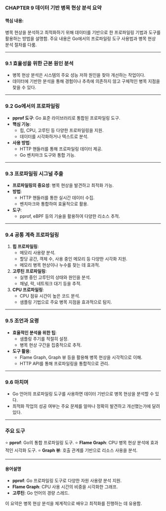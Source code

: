 ### **CHAPTER 9 데이터 기반 병목 현상 분석 요약**

#### 핵심 내용:

병목 현상을 분석하고 최적화하기 위해 데이터를 기반으로 한 프로파일링 기법과 도구를 활용하는 방법을 설명함. 주요 내용은 Go에서의 프로파일링 도구 사용법과 병목 현상 분석 절차를 다룸.

---

### **9.1 효율성을 위한 근본 원인 분석**

- 병목 현상 분석은 시스템의 주요 성능 저하 원인을 찾아 개선하는 작업이다.
- 데이터에 기반한 분석을 통해 경험이나 추측에 의존하지 않고 구체적인 병목 지점을 찾을 수 있다.

---

### **9.2 Go에서의 프로파일링**

- **pprof 도구**: Go 표준 라이브러리로 통합된 프로파일링 도구.
- **핵심 기능**:
    - 힙, CPU, 고루틴 등 다양한 프로파일링을 지원.
    - 데이터를 시각화하거나 텍스트로 분석.
- **사용 방법**:
    - HTTP 핸들러를 통해 프로파일링 데이터 제공.
    - Go 벤치마크 도구와 통합 가능.

---

### **9.3 프로파일링 시그널 추출**

- **프로파일링의 중요성**: 병목 현상을 발견하고 최적화 가능.
- **방법**:
    - HTTP 핸들러를 통한 실시간 데이터 수집.
    - 벤치마크와 통합하여 효율적으로 활용.
- **도구**:
    - pprof, eBPF 등의 기술을 활용하여 다양한 리소스 추적.

---

### **9.4 공통 계측 프로파일링**

1. **힙 프로파일링**:
    - 메모리 사용량 분석.
    - 할당 공간, 객체 수, 사용 중인 메모리 등 다양한 시각화 지원.
    - 메모리 병목 현상이나 누수를 찾는 데 효과적.
2. **고루틴 프로파일링**:
    - 실행 중인 고루틴의 상태와 원인을 분석.
    - 채널, 락, 네트워크 대기 등을 추적.
3. **CPU 프로파일링**:
    - CPU 점유 시간이 높은 코드 분석.
    - 샘플링 기법으로 주요 병목 지점을 효과적으로 탐지.

---

### **9.5 조언과 요령**

- **효율적인 분석을 위한 팁**:
    - 샘플링 주기를 적절히 설정.
    - 병목 현상 구간을 집중적으로 추적.
- **도구 활용**:
    - Flame Graph, Graph 뷰 등을 활용해 병목 현상을 시각적으로 이해.
    - HTTP API를 통해 프로파일링을 통합적으로 관리.

---

### **9.6 마치며**

- Go 언어의 프로파일링 도구를 사용하면 데이터 기반으로 병목 현상을 분석할 수 있다.
- 최적화 작업의 성공 여부는 주요 문제를 얼마나 정확히 발견하고 개선했는가에 달려 있다.

---

### **주요 도구**

⭐️ **pprof**: Go의 통합 프로파일링 도구. ⭐️ **Flame Graph**: CPU 병목 현상 분석에 효과적인 시각화 도구. ⭐️ **Graph 뷰**: 호출 관계를 기반으로 리소스 사용을 분석.

---

#### **용어설명**

- **pprof**: Go 프로파일링 도구로 다양한 자원 사용량 분석 지원.
- **Flame Graph**: CPU 사용 시간의 비중을 시각화한 그래프.
- **고루틴**: Go 언어의 경량 스레드.

이 요약은 병목 현상 분석을 체계적으로 배우고 최적화를 진행하는 데 유용함.
